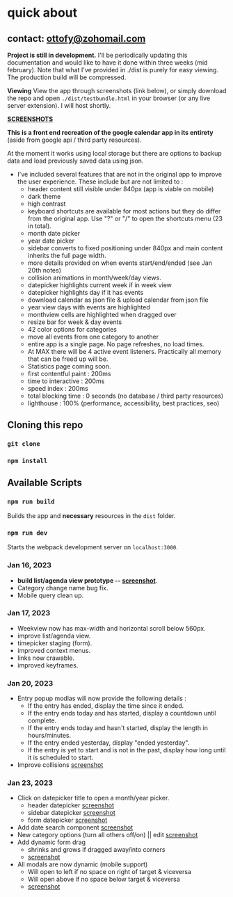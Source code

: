 # quick about

## contact: ottofy@zohomail.com

**Project is still in development.**
I'll be periodically updating this documentation and would like to have it done within three weeks (mid february). Note that what I've provided in ./dist is purely for easy viewing. The production build will be compressed.

**Viewing**
View the app through screenshots (link below), or simply download the repo and open `./dist/testbundle.html` in your browser (or any live server extension). I will host shortly.

**[SCREENSHOTS](https://ibb.co/album/fQrm1F)**

**This is a front end recreation of the google calendar app in its entirety** (aside from google api / third party resources).

At the moment it works using local storage but there are options to backup data and load previously saved data using json.

* I've included several features that are not in the original app to improve the user experience. These include but are not limited to :
  * header content still visible under 840px (app is viable on mobile)
  * dark theme
  * high contrast
  * keyboard shortcuts are available for most actions but they do differ from the original app. Use "?" or "/" to open the shortcuts menu (23 in total).
  * month date picker
  * year date picker
  * sidebar converts to fixed positioning under 840px and main content inherits the full page width.
  * more details provided on when events start/end/ended (see Jan 20th notes)
  * collision animations in month/week/day views.
  * datepicker highlights current week if in week view
  * datepicker highlights day if it has events
  * download calendar as json file & upload calendar from json file
  * year view days with events are highlighted
  * monthview cells are highlighted when dragged over
  * resize bar for week & day events
  * 42 color options for categories
  * move all events from one category to another
  * entire app is a single page. No page refreshes, no load times.
  * At MAX there will be 4 active event listeners. Practically all memory that can be freed up will be.
  * Statistics page coming soon.
  * first contentful paint : 200ms
  * time to interactive : 200ms
  * speed index : 200ms
  * total blocking time : 0 seconds (no database / third party resources)
  * lighthouse : 100% (performance, accessibility, best practices, seo)

## Cloning this repo

### `git clone`

### `npm install`

## Available Scripts

### `npm run build`

Builds the app and **necessary** resources in the `dist` folder.

### `npm run dev`

Starts the webpack development server on `localhost:3000`.

### Jan 16, 2023

* **build list/agenda view prototype -- [screenshot](https://ibb.co/dPkFs8m)**.
* Category change name bug fix.
* Mobile query clean up.

### Jan 17, 2023

* Weekview now has max-width and horizontal scroll below 560px.
* improve list/agenda view.
* timepicker staging (form).
* improved context menus.
* links now crawable.
* improved keyframes.

### Jan 20, 2023

* Entry popup modlas will now provide the following details :
  * If the entry has ended, display the time since it ended.
  * If the entry ends today and has started, display a countdown until complete.
  * If the entry ends today and hasn't started, display the length in hours/minutes.
  * If the entry ended yesterday, display "ended yesterday".
  * If the entry is yet to start and is not in the past, display how long until it is scheduled to start.
* Improve collisions [screenshot](https://ibb.co/CwN951Z)

### Jan 23, 2023

* Click on datepicker title to open a month/year picker.
  * header datepicker [screenshot](https://ibb.co/qNXBXJ2)
  * sidebar datepicker [screenshot](https://ibb.co/nMNpjmf)
  * form datepicker [screenshot](https://ibb.co/kqTH6rQ)
* Add date search component [screenshot](https://ibb.co/ZMQbjgG)
* New category options (turn all others off/on) || edit [screenshot](https://ibb.co/NWrkmww)
* Add dynamic form drag
  * shrinks and grows if dragged away/into corners
  * [screenshot](https://ibb.co/PghdtkS)
* All modals are now dynamic (mobile support)
  * Will open to left if no space on right of target & viceversa
  * Will open above if no space below target & viceversa
  * [screenshot](https://ibb.co/Ln75k7W)
